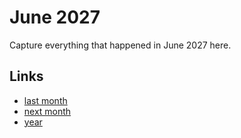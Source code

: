 # June 2027

Capture everything that happened in June 2027 here.

## Links
- [last month](calendar/months/2027-05.md)
- [next month](calendar/months/2027-07.md)
- [year](calendar/years/2027.md)